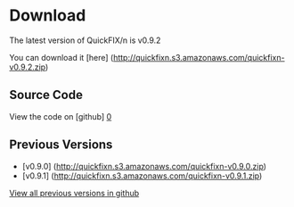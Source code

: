 Download
========

The latest version of QuickFIX/n is v0.9.2

You can download it [here] (http://quickfixn.s3.amazonaws.com/quickfixn-v0.9.2.zip)

Source Code
-----------
View the code on [github] [0]

Previous Versions
-----------------
  * [v0.9.0] (http://quickfixn.s3.amazonaws.com/quickfixn-v0.9.0.zip)
  * [v0.9.1] (http://quickfixn.s3.amazonaws.com/quickfixn-v0.9.1.zip)

[View all previous versions in github][1]

[0]: https://github.com/connamara/quickfixn
[1]: https://github.com/connamara/quickfixn/tags
